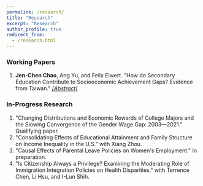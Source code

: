 ```yaml
---
permalink: /research/
title: "Research"
excerpt: "Research"
author_profile: true
redirect_from: 
  - /research.html
---
```


<script type="text/javascript">
    function toggle_visibility(id) {
       event.preventDefault();
       var e = document.getElementById(id);
       if (e.style.display == 'none') {
          e.style.display = 'block';
       } else {
          e.style.display = 'none';
       }
    }
</script>

<div align="left"><h3>Working Papers</h3></div>
<ol>
  <li>
    <strong>Jen-Chen Chao</strong>, Ang Yu, and Felix Elwert. 
    &quot;How do Secondary Education Contribute to Socioeconomic Achievement Gaps? Evidence from Taiwan.&quot;
    <i><a href="#" onclick="toggle_visibility('handbook');">[Abstract]</a></i>
    <div id="handbook" style="display:none; margin-left: 20px;">
      How do schools affect socioeconomic inequality in academic achievement? Many studies have sought to characterize the role of education in the stratification system, but few have jointly studied multiple mechanisms by which schools reduce or increase inequalities. We propose a unified theoretical framework that integrates three potentially equalizing or stratifying mechanisms of an educational system: (1) unequal access to high-quality schools; (2) heterogeneous returns to attending high-quality schools; and (3) differential selection into high-quality schools by students' socioeconomic origin (SES). Applying a novel causal decomposition method to data from the Taiwan Education Panel Survey, we find about 17%-20% of the SES achievement gap can be explained by SES disparities in the attendance rate of high-quality schools. Moreover, attending high-quality schools is slightly more beneficial for lower-SES students, reducing around 7%-10% of the achievement gap. Differential selection into schools, however, explains only about 1% of the achievement inequality. The findings suggest, therefore, that unequal access to high-quality schools diminishes its equalizing power, and that redistribution of admissions to high-quality schools can help narrow the SES achievement gap
    </div>
  </li>
</ol>

<div align="left"><h3>In-Progress Research</h3></div>
<ol>
  <li>&quot;Changing Distributions and Economic Rewards of College Majors and the Slowing Convergence of the Gender Wage Gap: 2003—2021.&quot; Qualifying paper.</li>
  <li>&quot;Consolidating Effects of Educational Attainment and Family Structure on Income Inequality in the U.S.&quot; with Xiang Zhou.</li>
  <li>&quot;Causal Effects of Parental Leave Policies on Women's Employment.&quot; In preparation.</li>
  <li>&quot;Is Citizenship Always a Privilege? Examining the Moderating Role of Immigration Integration Policies on Health Disparities.&quot; with Terrence Chen, Li Hsu, and I-Lun Shih.</li>
</ol>



